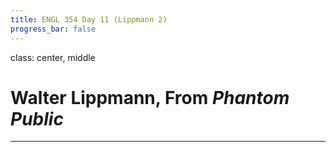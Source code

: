 ```yaml
---
title: ENGL 354 Day 11 (Lippmann 2)
progress_bar: false
---
```

class: center, middle

# Walter Lippmann, From *Phantom Public*
---